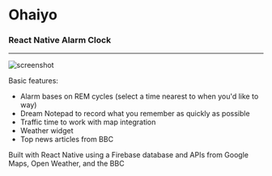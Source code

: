 
# Ohaiyo 
### React Native Alarm Clock

___

![screenshot](https://user-images.githubusercontent.com/13547790/29738509-ba9a00a0-89d8-11e7-9d9e-430b44e354d3.png)

Basic features:
 * Alarm bases on REM cycles (select a time nearest to when you'd like to way)
 * Dream Notepad to record what you remember as quickly as possible
 * Traffic time to work with map integration 
 * Weather widget 
 * Top news articles from BBC


Built with React Native using a Firebase database and APIs from Google Maps, Open Weather, and the BBC
